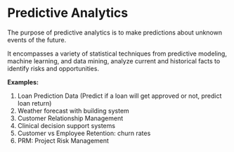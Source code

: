 # Predictive Analytics
The purpose of predictive analytics is to make predictions about unknown events of the future.

It encompasses a variety of statistical techniques from predictive modeling, machine learning, and data mining, analyze current and historical facts to identify risks and opportunities.

**Examples:**
1. Loan Prediction Data (Predict if a loan will get approved or not, predict loan return)
2. Weather forecast with building system
3. Customer Relationship Management
4. Clinical decision support systems
5. Customer vs Employee Retention: churn rates
6. PRM: Project Risk Management